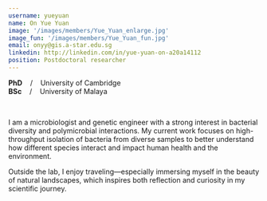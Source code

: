 ```yaml
---
username: yueyuan
name: On Yue Yuan
image: '/images/members/Yue_Yuan_enlarge.jpg'
image_fun: '/images/members/Yue_Yuan_fun.jpg'
email: onyy@gis.a-star.edu.sg
linkedin: http://linkedin.com/in/yue-yuan-on-a20a14112
position: Postdoctoral researcher
---
```



**PhD** &nbsp;&nbsp; / &nbsp;&nbsp; University of Cambridge<br>
**BSc** &nbsp;&nbsp; / &nbsp;&nbsp; University of Malaya

<br/>

I am a microbiologist and genetic engineer with a strong interest in bacterial diversity and polymicrobial interactions. My current work focuses on high-throughput isolation of bacteria from diverse samples to better understand how different species interact and impact human health and the environment.  

Outside the lab, I enjoy traveling—especially immersing myself in the beauty of natural landscapes, which inspires both reflection and curiosity in my scientific journey.